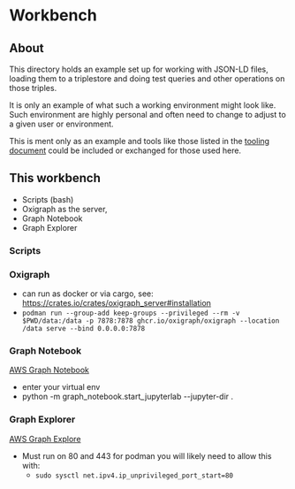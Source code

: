 # Workbench

## About

This directory holds an example set up for working with JSON-LD files, loading them 
to a triplestore and doing test queries and other operations on those triples.

It is only an example of what such a working environment might look like.  Such 
environment are highly personal and often need to change to adjust to a given user or 
environment.  

This is ment only as an example and tools like those listed in the
[tooling document](../docs/tooling.md) could be included or exchanged for those used here.


## This workbench

* Scripts (bash)
* Oxigraph as the server, 
* Graph Notebook
* Graph Explorer 

### Scripts

### Oxigraph

  * can run as docker or via cargo, see: https://crates.io/crates/oxigraph_server#installation
  * ```podman run --group-add keep-groups --privileged --rm -v $PWD/data:/data -p 7878:7878 ghcr.io/oxigraph/oxigraph --location /data serve --bind 0.0.0.0:7878  ```

### Graph Notebook

[AWS Graph Notebook](https://github.com/aws/graph-notebook)

* enter your virtual env
* python -m graph_notebook.start_jupyterlab --jupyter-dir  .

### Graph Explorer

[AWS Graph Explore](https://github.com/aws/graph-explorer)

  * Must run on 80 and 443 for podman you will likely need to allow this with: 
    * ```sudo sysctl net.ipv4.ip_unprivileged_port_start=80```
